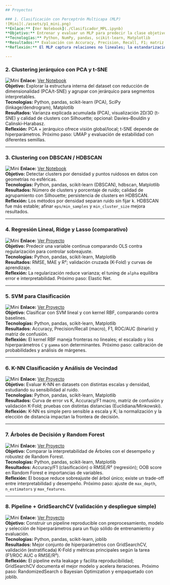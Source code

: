 ```yaml
---
## Proyectos

### 1. Clasificación con Perceptrón Multicapa (MLP)
![Mini](./assets/p1_mini.png)
**Enlace:** [Ver Notebook](./Clasificador_MPL.ipynb)  
**Objetivo:** Entrenar y evaluar un MLP para predecir la clase objetivo y compararlo con un baseline simple.  
**Tecnologías:** Python, NumPy, pandas, scikit-learn, Matplotlib  
**Resultados:** Evaluación con Accuracy, Precision, Recall, F1; matriz de confusión y, si corresponde, ROC/AUC.  
**Reflexión:** El MLP captura relaciones no lineales; la estandarización y el ajuste de hiperparámetros (`hidden_layer_sizes`, `alpha`, `learning_rate_init`) fueron clave. Próximo paso: búsqueda bayesiana y calibración.

---
```


### 2. Clustering jerárquico con PCA y t-SNE
![Mini](./assets/p2_mini.png)
**Enlace:** [Ver Notebook](./ClusteringJerarquico_PCA_TSNE.ipynb)  
**Objetivo:** Explorar la estructura interna del dataset con reducción de dimensionalidad (PCA/t-SNE) y agrupar con jerárquico para segmentos interpretables.  
**Tecnologías:** Python, pandas, scikit-learn (PCA), SciPy (linkage/dendrogram), Matplotlib  
**Resultados:** Varianza explicada acumulada (PCA), visualización 2D/3D (t-SNE) y calidad de clusters con Silhouette; opcional: Davies–Bouldin y Calinski–Harabasz.  
**Reflexión:** PCA + jerárquico ofrece visión global/local; t-SNE depende de hiperparámetros. Próximo paso: UMAP y evaluación de estabilidad con diferentes semillas.

---

### 3. Clustering con DBSCAN / HDBSCAN
![Mini](./assets/p3_mini.png)
**Enlace:** [Ver Notebook](./cluster_DBSCAN_HDBSCAN.ipynb)  
**Objetivo:** Detectar clusters por densidad y puntos ruidosos en datos con geometrías no esféricas.  
**Tecnologías:** Python, pandas, scikit-learn (DBSCAN), hdbscan, Matplotlib  
**Resultados:** Número de clusters y porcentaje de ruido; calidad de agrupamiento con Silhouette; persistencia de clusters en HDBSCAN.  
**Reflexión:** Los métodos por densidad separan ruido sin fijar k. HDBSCAN fue más estable; afinar `eps/min_samples` y `min_cluster_size` mejora resultados.

---

### 4. Regresión Lineal, Ridge y Lasso (comparativo)
![Mini](./assets/p4_mini.png)
**Enlace:** [Ver Proyecto](./proyectos/proyecto4)  
**Objetivo:** Predecir una variable continua comparando OLS contra regularización para controlar sobreajuste.  
**Tecnologías:** Python, pandas, scikit-learn, Matplotlib  
**Resultados:** RMSE, MAE y R²; validación cruzada (K-Fold) y curvas de aprendizaje.  
**Reflexión:** La regularización reduce varianza; el tuning de `alpha` equilibra error e interpretabilidad. Próximo paso: Elastic Net.

---

### 5. SVM para Clasificación
![Mini](./assets/p5_mini.png)
**Enlace:** [Ver Proyecto](./proyectos/proyecto5)  
**Objetivo:** Clasificar con SVM lineal y con kernel RBF, comparando contra baselines.  
**Tecnologías:** Python, pandas, scikit-learn, Matplotlib  
**Resultados:** Accuracy, Precision/Recall (macro), F1, ROC/AUC (binario) y matriz de confusión.  
**Reflexión:** El kernel RBF maneja fronteras no lineales; el escalado y los hiperparámetros `C` y `gamma` son determinantes. Próximo paso: calibración de probabilidades y análisis de márgenes.

---

### 6. K-NN Clasificación y Análisis de Vecindad
![Mini](./assets/p6_mini.png)
**Enlace:** [Ver Proyecto](./proyectos/proyecto6)  
**Objetivo:** Evaluar K-NN en datasets con distintas escalas y densidad, estudiando su sensibilidad al ruido.  
**Tecnologías:** Python, pandas, scikit-learn, Matplotlib  
**Resultados:** Curva de error vs K, Accuracy/F1 macro, matriz de confusión y validación K-Fold; pruebas con distintas distancias (Euclidiana/Minkowski).  
**Reflexión:** K-NN es simple pero sensible a escala y K; la normalización y la elección de distancia impactan la frontera de decisión.

---

### 7. Árboles de Decisión y Random Forest
![Mini](./assets/p7_mini.png)
**Enlace:** [Ver Proyecto](./proyectos/proyecto7)  
**Objetivo:** Comparar la interpretabilidad de Árboles con el desempeño y robustez de Random Forest.  
**Tecnologías:** Python, pandas, scikit-learn, Matplotlib  
**Resultados:** Accuracy/F1 (clasificación) o RMSE/R² (regresión); OOB score en Random Forest e importancias de variables.  
**Reflexión:** El bosque reduce sobreajuste del árbol único; existe un trade-off entre interpretabilidad y desempeño. Próximo paso: ajuste de `max_depth`, `n_estimators` y `max_features`.

---

### 8. Pipeline + GridSearchCV (validación y despliegue simple)
![Mini](./assets/p8_mini.png)
**Enlace:** [Ver Proyecto](./proyectos/proyecto8)  
**Objetivo:** Construir un pipeline reproducible con preprocesamiento, modelo y selección de hiperparámetros para un flujo sólido de entrenamiento y evaluación.  
**Tecnologías:** Python, pandas, scikit-learn, joblib  
**Resultados:** Mejor conjunto de hiperparámetros con GridSearchCV, validación (estratificada) K-Fold y métricas principales según la tarea (F1/ROC AUC o RMSE/R²).  
**Reflexión:** El pipeline evita leakage y facilita reproducibilidad; GridSearchCV documenta el mejor modelo y acelera iteraciones. Próximo paso: RandomizedSearch o Bayesian Optimization y empaquetado con joblib.
